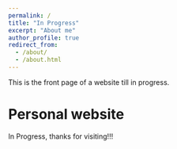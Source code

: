 ```yaml
---
permalink: /
title: "In Progress"
excerpt: "About me"
author_profile: true
redirect_from: 
  - /about/
  - /about.html
---
```


This is the front page of a website till in progress.

Personal website
======
In Progress, thanks for visiting!!!

